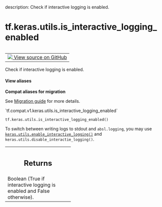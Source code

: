 description: Check if interactive logging is enabled.

<div itemscope itemtype="http://developers.google.com/ReferenceObject">
<meta itemprop="name" content="tf.keras.utils.is_interactive_logging_enabled" />
<meta itemprop="path" content="Stable" />
</div>

# tf.keras.utils.is_interactive_logging_enabled

<!-- Insert buttons and diff -->

<table class="tfo-notebook-buttons tfo-api nocontent" align="left">
<td>
  <a target="_blank" href="https://github.com/keras-team/keras/tree/v2.9.0/keras/utils/io_utils.py#L54-L68">
    <img src="https://www.tensorflow.org/images/GitHub-Mark-32px.png" />
    View source on GitHub
  </a>
</td>
</table>



Check if interactive logging is enabled.

<section class="expandable">
  <h4 class="showalways">View aliases</h4>
  <p>
<b>Compat aliases for migration</b>
<p>See
<a href="https://www.tensorflow.org/guide/migrate">Migration guide</a> for
more details.</p>
<p>`tf.compat.v1.keras.utils.is_interactive_logging_enabled`</p>
</p>
</section>

<pre class="devsite-click-to-copy prettyprint lang-py tfo-signature-link">
<code>tf.keras.utils.is_interactive_logging_enabled()
</code></pre>



<!-- Placeholder for "Used in" -->

To switch between writing logs to stdout and `absl.logging`, you may use
<a href="../../../tf/keras/utils/enable_interactive_logging.md"><code>keras.utils.enable_interactive_logging()</code></a> and
`keras.utils.disable_interactie_logging()`.

<!-- Tabular view -->
 <table class="responsive fixed orange">
<colgroup><col width="214px"><col></colgroup>
<tr><th colspan="2"><h2 class="add-link">Returns</h2></th></tr>
<tr class="alt">
<td colspan="2">
Boolean (True if interactive logging is enabled and False otherwise).
</td>
</tr>

</table>

